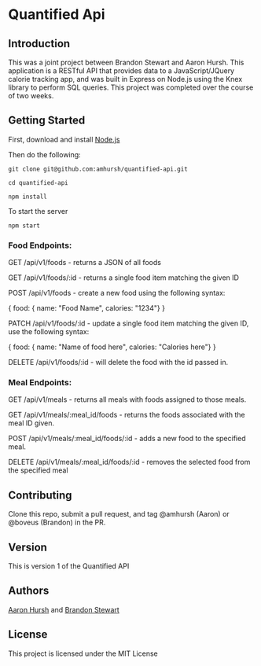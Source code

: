 # Quantified Api

## Introduction

This was a joint project between Brandon Stewart and Aaron Hursh. This application is a RESTful API that provides data to a JavaScript/JQuery calorie tracking app, and was built in Express on Node.js using the Knex library to perform SQL queries. This project was completed over the course of two weeks.

## Getting Started

First, download and install [Node.js](https://nodejs.org/en/)

Then do the following:

```
git clone git@github.com:amhursh/quantified-api.git
```

```
cd quantified-api
```

```
npm install
```

To start the server

```
npm start
```

### Food Endpoints:


GET /api/v1/foods - returns a JSON of all foods

GET /api/v1/foods/:id - returns a single food item matching the given ID

POST /api/v1/foods - create a new food using the following syntax:

{ food: { name: "Food Name", calories: "1234"} }

PATCH /api/v1/foods/:id - update a single food item matching the given ID, use the following syntax:

{ food: { name: "Name of food here", calories: "Calories here"} }

DELETE /api/v1/foods/:id - will delete the food with the id passed in.


### Meal Endpoints:


GET /api/v1/meals - returns all meals with foods assigned to those meals.

GET /api/v1/meals/:meal_id/foods - returns the foods associated with the meal ID given.

POST /api/v1/meals/:meal_id/foods/:id - adds a new food to the specified meal.

DELETE /api/v1/meals/:meal_id/foods/:id - removes the selected food from the specified meal


## Contributing

Clone this repo, submit a pull request, and tag @amhursh (Aaron) or @boveus (Brandon) in the PR.

## Version

This is version 1 of the Quantified API

## Authors

[Aaron Hursh](https://github.com/amhursh)
and
[Brandon Stewart](https://github.com/amhursh)

## License

This project is licensed under the MIT License
